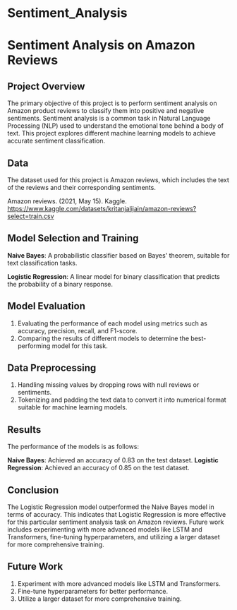 # Sentiment_Analysis

# Sentiment Analysis on Amazon Reviews

## Project Overview

The primary objective of this project is to perform sentiment analysis on Amazon product reviews to classify them into positive and negative sentiments. Sentiment analysis is a common task in Natural Language Processing (NLP) used to understand the emotional tone behind a body of text. This project explores different machine learning models to achieve accurate sentiment classification. 

## Data

The dataset used for this project is Amazon reviews, which includes the text of the reviews and their corresponding sentiments.

Amazon reviews. (2021, May 15). Kaggle. https://www.kaggle.com/datasets/kritanjalijain/amazon-reviews?select=train.csv  


## Model Selection and Training

**Naive Bayes**: A probabilistic classifier based on Bayes' theorem, suitable for text classification tasks.

**Logistic Regression**: A linear model for binary classification that predicts the probability of a binary response.

## Model Evaluation

1. Evaluating the performance of each model using metrics such as accuracy, precision, recall, and F1-score.
2. Comparing the results of different models to determine the best-performing model for this task.

## Data Preprocessing

1. Handling missing values by dropping rows with null reviews or sentiments.
2. Tokenizing and padding the text data to convert it into numerical format suitable for machine learning models.

## Results

The performance of the models is as follows:

**Naive Bayes**: Achieved an accuracy of 0.83 on the test dataset.
**Logistic Regression**: Achieved an accuracy of 0.85 on the test dataset.

## Conclusion

The Logistic Regression model outperformed the Naive Bayes model in terms of accuracy. This indicates that Logistic Regression is more effective for this particular sentiment analysis task on Amazon reviews. Future work includes experimenting with more advanced models like LSTM and Transformers, fine-tuning hyperparameters, and utilizing a larger dataset for more comprehensive training.

## Future Work
1. Experiment with more advanced models like LSTM and Transformers.
2. Fine-tune hyperparameters for better performance.
3. Utilize a larger dataset for more comprehensive training.
